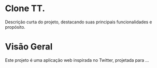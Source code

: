 # Clone TT.
Descrição curta do projeto, destacando suas principais funcionalidades e propósito.

# Visão Geral
Este projeto é uma aplicação web inspirada no Twitter, projetada para ...

